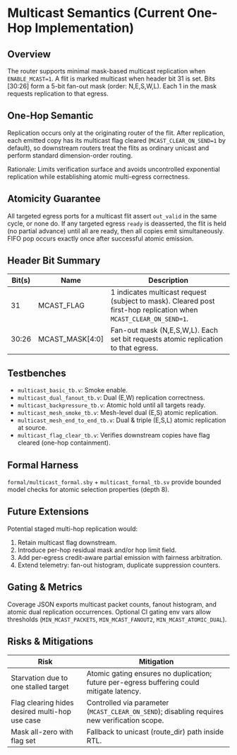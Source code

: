 # Multicast Semantics (Current One-Hop Implementation)

## Overview
The router supports minimal mask-based multicast replication when `ENABLE_MCAST=1`.
A flit is marked multicast when header bit 31 is set. Bits [30:26] form a 5-bit fan-out mask (order: N,E,S,W,L). Each 1 in the mask requests replication to that egress.

## One-Hop Semantic
Replication occurs only at the originating router of the flit. After replication, each emitted copy has its multicast flag cleared (`MCAST_CLEAR_ON_SEND=1` by default), so downstream routers treat the flits as ordinary unicast and perform standard dimension-order routing.

Rationale: Limits verification surface and avoids uncontrolled exponential replication while establishing atomic multi-egress correctness.

## Atomicity Guarantee
All targeted egress ports for a multicast flit assert `out_valid` in the same cycle, or none do. If any targeted egress `ready` is deasserted, the flit is held (no partial advance) until all are ready, then all copies emit simultaneously. FIFO pop occurs exactly once after successful atomic emission.

## Header Bit Summary
| Bit(s) | Name | Description |
|--------|------|-------------|
| 31 | MCAST_FLAG | 1 indicates multicast request (subject to mask). Cleared post first-hop replication when `MCAST_CLEAR_ON_SEND=1`. |
| 30:26 | MCAST_MASK[4:0] | Fan-out mask (N,E,S,W,L). Each set bit requests atomic replication to that egress. |

## Testbenches
- `multicast_basic_tb.v`: Smoke enable.
- `multicast_dual_fanout_tb.v`: Dual (E,W) replication correctness.
- `multicast_backpressure_tb.v`: Atomic hold until all targets ready.
- `multicast_mesh_smoke_tb.v`: Mesh-level dual (E,S) atomic replication.
- `multicast_mesh_end_to_end_tb.v`: Dual & triple (E,S,L) atomic replication at source.
- `multicast_flag_clear_tb.v`: Verifies downstream copies have flag cleared (one-hop containment).

## Formal Harness
`formal/multicast_formal.sby` + `multicast_formal_tb.sv` provide bounded model checks for atomic selection properties (depth 8).

## Future Extensions
Potential staged multi-hop replication would:
1. Retain multicast flag downstream.
2. Introduce per-hop residual mask and/or hop limit field.
3. Add per-egress credit-aware partial emission with fairness arbitration.
4. Extend telemetry: fan-out histogram, duplicate suppression counters.

## Gating & Metrics
Coverage JSON exports multicast packet counts, fanout histogram, and atomic dual replication occurrences. Optional CI gating env vars allow thresholds (`MIN_MCAST_PACKETS`, `MIN_MCAST_FANOUT2`, `MIN_MCAST_ATOMIC_DUAL`).

## Risks & Mitigations
| Risk | Mitigation |
|------|------------|
| Starvation due to one stalled target | Atomic gating ensures no duplication; future per-egress buffering could mitigate latency. |
| Flag clearing hides desired multi-hop use case | Controlled via parameter (`MCAST_CLEAR_ON_SEND`); disabling requires new verification scope. |
| Mask all-zero with flag set | Fallback to unicast (route_dir) path inside RTL. |

